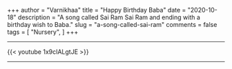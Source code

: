 +++
author = "Varnikhaa"
title = "Happy Birthday Baba"
date = "2020-10-18"
description = "A song called Sai Ram Sai Ram and ending with a birthday wish to Baba."
slug = "a-song-called-sai-ram"
comments = false
tags = [
    "Nursery",
]
+++

---

{{< youtube 1x9cIALgtJE >}}

---
